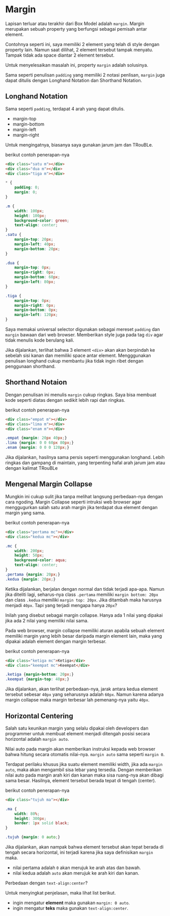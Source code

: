 # Margin

Lapisan terluar atau terakhir dari Box Model adalah `margin`. Margin merupakan sebuah property yang berfungsi sebagai pemisah antar element.

Contohnya seperti ini, saya memiliki 2 element yang telah di style dengan property lain. Namun saat dilihat, 2 element tersebut tampak menyatu. Tampak tidak ada space diantar 2 element tersebut.

Untuk menyelesaikan masalah ini, property `margin` adalah solusinya.

Sama seperti penulisan `padding` yang memiliki 2 notasi penlisan, `margin` juga dapat ditulis dengan Longhand Notation dan Shorthand Notation.

## Longhand Notation

Sama seperti `padding`, terdapat 4 arah yang dapat ditulis.

- margin-top
- margin-bottom
- margin-left
- margin-right

Untuk mengingatnya, biasanya saya gunakan jarum jam dan TRouBLe.

berikut contoh penerapan-nya

```html
<div class="satu m"></div>
<div class="dua m"></div>
<div class="tiga m"></div>
```

```css
* {
    padding: 0;
    margin: 0;
}

.m {
    width: 100px;
    height: 100px;
    background-color: green;
    text-align: center;
}
.satu {
    margin-top: 20px;
    margin-left: 40px;
    margin-bottom: 20px;
}

.dua {
    margin-top: 0px;
    margin-right: 0px;
    margin-bottom: 60px;
    margin-left: 80px;
}

.tiga {
    margin-top: 0px;
    margin-right: 0px;
    margin-bottom: 0px;
    margin-left: 120px;
}
```

Saya memakai universal selector digunakan sebagai mereset `padding` dan `margin` bawaan dari web browser. Memberikan style juga pada tag `div` agar tidak menulis kode berulang kali.

Jika dijalankan, terlihat bahwa 3 element `<div>` akan akan berpindah ke sebelah sisi kanan dan memiliki space antar element. Mengggunakan penulisan longhand cukup membantu jika tidak ingin ribet dengan penggunaan shorthand.

## Shorthand Notaion

Dengan penulisan ini menulis `margin` cukup ringkas. Saya bisa membuat kode seperti diatas dengan sedikit lebih rapi dan ringkas.

berikut contoh penerapan-nya

```html
<div class="empat m"></div>
<div class="lima m"></div>
<div class="enam m"></div>
```

```css
.empat {margin: 20px 40px;}
.lima {margin: 0 0 60px 80px;}
.enam {margin: 0 0 0 120px;}
```

Jika dijalankan, hasilnya sama persis seperti menggunakan longhand. Lebih ringkas dan gampang di maintain, yang terpenting hafal arah jarum jam atau dengan kalimat TRouBLe


## Mengenal Margin Collapse

Mungkin ini cukup sulit jika tanpa melihat langsung perbedaan-nya dengan cara ngoding. Margin Collapse seperti intruksi web browser agar menggugurkan salah satu arah margin jika terdapat dua element dengan margin yang sama.

berikut contoh penerapan-nya

```html
<div class="pertama mc"></div>
<div class="kedua mc"></div>
```

```css
.mc {
    width: 200px;
    height: 50px;
    background-color: aqua;
    text-align: center;
}
.pertama {margin: 20px;}
.kedua {margin: 20px;}
```

Ketika dijalankan, berjalan dengan normal dan tidak terjadi apa-apa. Namun jika diteliti lagi, seharus-nya class `.pertama` memiliki `margin bottom: 20px` dan class `.kedua` memiliki `margin top: 20px`. Jika ditambah maka harusnya menjadi `40px`. Tapi yang terjadi mengapa hanya `20px`?

Inilah yang disebut sebagai margin collapse. Hanya ada 1 nilai yang dipakai jika ada 2 nilai yang memiliki nilai sama.

Pada web browser, margin collapse memiliki aturan apabila sebuah element memiliki margin yang lebih besar daripada margin element lain, maka yang dipakai adalah element dengan margin terbesar.

berikut contoh penerapan-nya

```html
<div class="ketiga mc">Ketiga</div>
<div class="keempat mc">Keempat</div>
```

```css
.ketiga {margin-bottom: 20px;}
.keempat {margin-top: 40px;}
```

Jika dijalankan, akan terlihat perbedaan-nya, jarak antara kedua element tersebut sebesar `40px` yang seharusnya adalah `60px`. Namun karena adanya margin collapse maka margin terbesar lah pemenang-nya yaitu `40px`.


## Horizontal Centering

Salah satu keunikan margin yang selalu dipakai oleh developers dan programmer untuk membuat element menjadi ditengah posisi secara horizontal adalah `margin auto`.

Nilai auto pada margin akan memberikan instruksi kepada web browser bahwa hitung secara otomatis nilai-nya. `margin auto` sama seperti `margin 0`. 

Terdapat perilaku khusus jika suatu element memiliki width, jika ada `margin auto`, maka akan mengambil sisa lebar yang tersedia. Dengan memberikan nilai auto pada margin arah kiri dan kanan maka sisa ruang-nya akan dibagi sama besar. Hasilnya, element tersebut berada tepat di tengah (center).

berikut contoh penerapan-nya

```html
<div class="tujuh ma"></div>
```

```css
.ma {
    width: 80%;
    height: 300px;
    border: 1px solid black;
}

.tujuh {margin: 0 auto;}
```

Jika dijalankan, akan nampak bahwa element tersebut akan tepat berada di tengah secara horizontal, ini terjadi karena jika saya definisikan `margin` maka.

- nilai pertama adalah `0` akan merujuk ke arah atas dan bawah. 
- nilai kedua adalah `auto` akan merujuk ke arah kiri dan kanan.


Perbedaan dengan `text-align:center`?

Untuk menyingkat penjelasan, maka lihat list berikut.

- ingin mengatur **element** maka gunakan `margin: 0 auto`.
- ingin mengatur **teks** maka gunakan `text-align:center`.